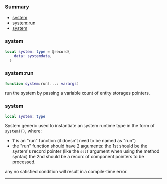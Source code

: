 ### Summary
* [system](#system)
* [system:run](#systemrun)
* [system](#system)

### system

```lua
local system: type = @record{
    data: systemdata,
  }
```



### system:run

```lua
function system:run(...: varargs)
```

run the system by passing a variable count of entity storages pointers.

### system

```lua
local system: type
```

System generic used to instantiate an system runtime type in the form of `system(T)`, where:
* `T` is an "run" function (it doesn't need to be named as "run")
* the "run" function should have 2 arguments:
the 1st should be the system's record pointer (like the `self` argument when using the method syntax)
the 2nd should be a record of component pointers to be processed.

any no satisfied condition will result in a compile-time error.

---

